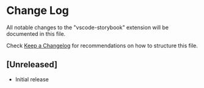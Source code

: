 # Change Log

All notable changes to the "vscode-storybook" extension will be documented in this file.

Check [Keep a Changelog](http://keepachangelog.com/) for recommendations on how to structure this file.

## [Unreleased]

- Initial release